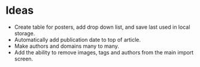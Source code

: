 Ideas
======
* Create table for posters, add drop down list, and save last used in local storage.
* Automatically add publication date to top of article.
* Make authors and domains many to many.
* Add the ability to remove images, tags and authors from the main import screen.